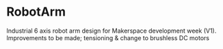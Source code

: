 # RobotArm
Industrial 6 axis robot arm design for Makerspace development week (V1). Improvements to be made; tensioning &amp; change to brushless DC motors
